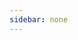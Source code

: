 ```yaml
---
sidebar: none
---
```


<Card :dataSource="dataSource"></Card>

<script>
export default {
  data() {
    return {
      dataSource: [
        {
          url: '/views/javaweb/javaweb.html',
          title: 'Java web基础',
          content: 'Java web 基础学习笔记',
          thumbnail: '/thumbnail/c36a66235ba6e80fd6.jpg'
        },
         {
          url: '/views/git/git.html',
          title: 'Git',
          content: 'Git 学习笔记',
          thumbnail: '/thumbnail/2134131312313123.jpg'
        },
        {
          url: '/views/spring/spring.html',
          title: 'Spring',
          content: 'Spring 学习笔记',
          thumbnail: '/thumbnail/20160910093722279.png'
        },
        {
          url: '/views/mybatis/mybatis.html',
          title: 'Mybatis',
          content: 'Mybatis 学习笔记',
          thumbnail: '/thumbnail/e66_w1080_h692.jpeg'
        },
        {
          url: '/views/springmvc/springmvc.html',
          title: 'Springmvc',
          content: 'Springmvc 学习笔记',
          thumbnail: '/thumbnail/20160910093722279.png'
        },
        {
          url: '/views/linux/linux.html',
          title: 'Linux',
          content: 'linux 学习笔记',
          thumbnail: '/thumbnail/14131324131311331.jpg'
        },
        {
          url: '/views/redis/redis.html',
          title: 'Redis',
          content: 'Redis 学习笔记',
          thumbnail: '/thumbnail/redis-logo.jpg'
        },
        {
          url: '/views/springboot/springboot.html',
          title: 'SpringBoot',
          content: 'SpringBoot 学习笔记',
          thumbnail: '/thumbnail/2fd74dcb35be6d44.jpg'
        },
        {
          url: '/views/vue/vue.html',
          title: 'Vuejs',
          content: 'Vuejs 学习笔记',
          thumbnail: '/thumbnail/5o8gp7zatp.png'
        },
        {
          url: '/views/lucene-solr/luceneAndSolr.html',
          title: 'Lucene和Solr',
          content: 'Lucene和Solr的学习笔记',
          thumbnail: '/thumbnail/1476656132-7894.jpg'
        },
        {
          url: '/views/docker/docker.html',
          title: 'Docker',
          content: 'Docker 学习笔记',
          thumbnail: '/thumbnail/1hl1evnkof.jpeg'
        }]
    }
  }
}
</script>
